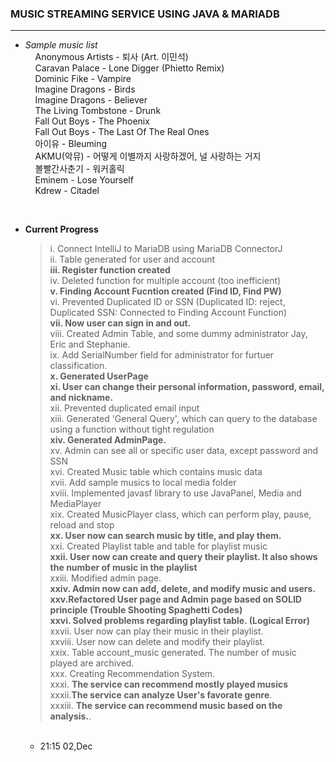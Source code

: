 ### MUSIC STREAMING SERVICE USING JAVA & MARIADB

<hr/>

  - *Sample music list*<br>
   &nbsp;&nbsp;&nbsp;&nbsp;Anonymous Artists - 퇴사 (Art. 이민석) <br>
   &nbsp;&nbsp;&nbsp;&nbsp;Caravan Palace - Lone Digger (Phietto Remix) <br>
   &nbsp;&nbsp;&nbsp;&nbsp;Dominic Fike - Vampire <br>
   &nbsp;&nbsp;&nbsp;&nbsp;Imagine Dragons - Birds <br>
   &nbsp;&nbsp;&nbsp;&nbsp;Imagine Dragons - Believer <br>
   &nbsp;&nbsp;&nbsp;&nbsp;The Living Tombstone - Drunk <br>
   &nbsp;&nbsp;&nbsp;&nbsp;Fall Out Boys - The Phoenix <br>
   &nbsp;&nbsp;&nbsp;&nbsp;Fall Out Boys - The Last Of The Real Ones <br>
   &nbsp;&nbsp;&nbsp;&nbsp;아이유 - Bleuming <br>
   &nbsp;&nbsp;&nbsp;&nbsp;AKMU(악뮤) - 어떻게 이별까지 사랑하겠어, 널 사랑하는 거지 <br>
   &nbsp;&nbsp;&nbsp;&nbsp;볼빨간사춘기 - 워커홀릭 <br>
   &nbsp;&nbsp;&nbsp;&nbsp;Eminem - Lose Yourself <br>
   &nbsp;&nbsp;&nbsp;&nbsp;Kdrew - Citadel <br>

<br>

- **Current Progress**
  > i. Connect IntelliJ to MariaDB using MariaDB ConnectorJ<br>
  > ii. Table generated for user and account<br>
  > **iii. Register function created**<br>
  > iv. Deleted function for multiple account (too inefficient)<br>
  > **v. Finding Account Fucntion created (Find ID, Find PW)**<br>
  > vi. Prevented Duplicated ID or SSN (Duplicated ID: reject, Duplicated SSN: Connected to Finding Account Function)<br>
  > **vii. Now user can sign in and out.** <br>
  > viii. Created Admin Table, and some dummy administrator Jay, Eric and Stephanie. <br>
  > ix. Add SerialNumber field for administrator for furtuer classification. <br>
  > **x. Generated UserPage** <br>
  > **xi. User can change their personal information, password, email, and nickname.** <br>
  > xii. Prevented duplicated email input <br>
  > xiii. Generated 'General Query', which can query to the database using a function without tight regulation <br>
  > **xiv. Generated AdminPage.**<br>
  > xv. Admin can see all or specific user data, except password and SSN <br>
  > xvi. Created Music table which contains music data <br>
  > xvii. Add sample musics to local media folder <br>
  > xviii. Implemented javasf library to use JavaPanel, Media and MediaPlayer <br>
  > xix. Created MusicPlayer class, which can perform play, pause, reload and stop <br>
  > **xx. User now can search music by title, and play them.** <br>
  > xxi. Created Playlist table and table for playlist music <br>
  > **xxii. User now can create and query their playlist. It also shows the number of music in the playlist** <br>
  > xxiii. Modified admin page. <br>
  > **xxiv. Admin now can add, delete, and modify music and users.** <br>
  > **xxv.Refactored User page and Admin page based on SOLID principle (Trouble Shooting Spaghetti Codes)** <br>
  > **xxvi. Solved problems regarding playlist table. (Logical Error)** <br>
  > xxvii. User now can play their music in their playlist. <br>
  > xxviii. User now can delete and modify their playlist. <br>
  > xxix. Table account_music generated. The number of music played are archived. <br>
  > xxx. Creating Recommendation System. <br>
  > xxxi. **The service can recommend mostly played musics** <br>
  > xxxii.**The service can analyze User's favorate genre**. <br>
  > xxxiii. **The service can recommend music based on the analysis.**. <br>
  
  <br>

  - 21:15 02,Dec
